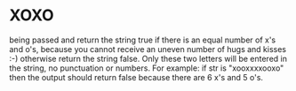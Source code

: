 # XOXO

being passed and return the string true if there is an equal number of x's and o's, because you cannot receive an uneven
number of hugs and kisses :-)
otherwise return the string false. Only these two letters will be entered in the string, no punctuation or numbers. For
example: if str is "xooxxxxooxo" then the output should return false because there are 6 x's and 5 o's.
